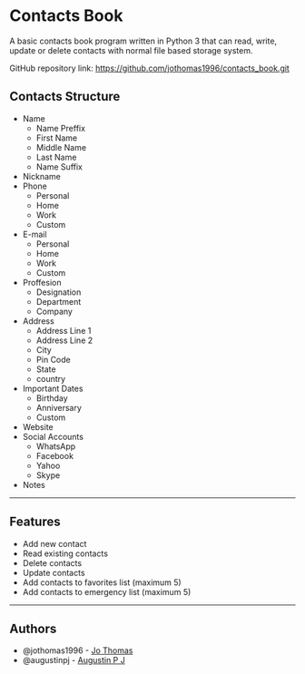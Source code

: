 # Contacts Book
A basic contacts book program written in Python 3 that can read, write, update or delete contacts with normal file based storage system.

GitHub repository link: https://github.com/jothomas1996/contacts_book.git

## Contacts Structure

- Name
	- Name Preffix
	- First Name
	- Middle Name
	- Last Name
	- Name Suffix
- Nickname
- Phone
	- Personal
	- Home
	- Work
	- Custom
- E-mail
	- Personal
	- Home
	- Work
	- Custom
- Proffesion
	- Designation
	- Department
	- Company
- Address
	- Address Line 1
	- Address Line 2
	- City
	- Pin Code
	- State
	- country
- Important Dates
	- Birthday
	- Anniversary 
	- Custom
- Website
- Social Accounts
	- WhatsApp
	- Facebook
	- Yahoo
	- Skype
- Notes

<hr>

## Features

- Add new contact
- Read existing contacts
- Delete contacts
- Update contacts
- Add contacts to favorites list (maximum 5)
- Add contacts to emergency list (maximum 5)

<hr>

## Authors

- @jothomas1996 - [Jo Thomas](https://github.com/jothomas1996)
- @augustinpj - [Augustin P J](https://github.com/augustinpj)
